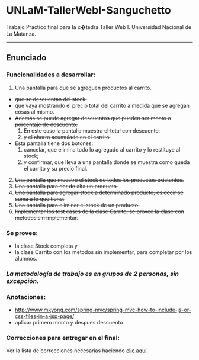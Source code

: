 # UNLaM-TallerWebI-Sanguchetto
Trabajo Pr&aacute;ctico final para la c�tedra Taller Web I. Universidad Nacional de La Matanza.

---

Enunciado
-

### Funcionalidades a desarrollar:
1. Una pantalla para que se agreguen productos al carrito.
  + ~~que se descuentan del stock.~~
  + que vaya mostrando el precio total del carrito a medida que se agregan cosas al mismo. 
  + ~~Adem&aacute;s se puede agregar descuentos que pueden ser monto o porcentaje de descuento.~~ 
    1. ~~En este caso la pantalla muestra el total con descuento.~~
    2. ~~y el ahorro acumulado en el carrito.~~ 
  + Esta pantalla tiene dos botones: 
    1. cancelar, que elimina todo lo agregado al carrito y lo restituye al stock; 
    2. y confirmar, que lleva a una pantalla donde se muestra como queda el carrito y su precio final.
2. ~~Una pantalla que muestre el stock de todos los productos existentes.~~
3. ~~Una pantalla para dar de alta un producto.~~
4. ~~Una pantalla para agregar stock a determinado producto, es decir se suma a lo que tiene.~~
5. ~~Una pantalla para eliminar el stock de un producto.~~
6. ~~Implementar los test cases de la clase Carrito, se provee la clase con metodos sin implementar.~~

### Se provee:

- la clase Stock completa y 
- la clase Carrito con los metodos sin implementar, para completar por los alumnos.

### _La metodolog&iacute;a de trabajo es en grupos de 2 personas, sin excepci&oacute;n._

### Anotaciones:
- http://www.mkyong.com/spring-mvc/spring-mvc-how-to-include-js-or-css-files-in-a-jsp-page/
- aplicar primero monto y despues descuento


### Correcciones para entregar en el final:
Ver la lista de correcciones necesarias haciendo [clic aqu&iacute;](https://github.com/gerAlvarez/UNLaM-TallerWebI-Sanguchetto/issues).